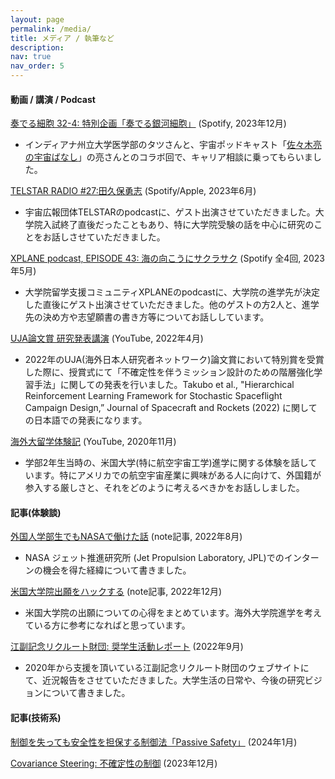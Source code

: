 ```yaml
---
layout: page
permalink: /media/
title: メディア / 執筆など
description: 
nav: true
nav_order: 5
---
```



#### 動画 / 講演 / Podcast

[奏でる細胞 32-4: 特別企画「奏でる銀河細胞」](https://open.spotify.com/episode/3HQ0kTOej1rjzAD2F8piqx?si=8cced9327def4753) (Spotify, 2023年12月)

- インディアナ州立大学医学部のタツさんと、宇宙ポッドキャスト「[佐々木亮の宇宙ばなし](https://ryosasaki.net/)」の亮さんとのコラボ回で、キャリア相談に乗ってもらいました。

[TELSTAR RADIO #27:田久保勇志](https://open.spotify.com/episode/3KSLK5H8kPKTUf7JSc4sh7?si=59H0W9AtRZC0RTnHDCvQZw) (Spotify/Apple, 2023年6月)

- 宇宙広報団体TELSTARのpodcastに、ゲスト出演させていただきました。大学院入試終了直後だったこともあり、特に大学院受験の話を中心に研究のことをお話しさせていただきました。

[XPLANE podcast, EPISODE 43: 海の向こうにサクラサク](https://open.spotify.com/episode/6ia0hHd8uvcg3WpRu4rw84?si=47JPJqF0TQ-i-qSPcigyPA) (Spotify 全4回, 2023年5月) 

- 大学院留学支援コミュニティXPLANEのpodcastに、大学院の進学先が決定した直後にゲスト出演させていただきました。他のゲストの方2人と、進学先の決め方や志望願書の書き方等についてお話ししています。

[UJA論文賞 研究発表講演](https://www.youtube.com/watch?v=nYS1GnckVe0) (YouTube, 2022年4月)

- 2022年のUJA(海外日本人研究者ネットワーク)論文賞において特別賞を受賞した際に、授賞式にて「不確定性を伴うミッション設計のための階層強化学習手法」に関しての発表を行いました。Takubo et al., "Hierarchical Reinforcement Learning Framework for Stochastic Spaceflight Campaign Design,” Journal of Spacecraft and Rockets (2022) に関しての日本語での発表になります。

[海外大留学体験記](https://www.youtube.com/watch?v=zuGBeI8DLiw) (YouTube, 2020年11月)

- 学部2年生当時の、米国大学(特に航空宇宙工学)進学に関する体験を話しています。特にアメリカでの航空宇宙産業に興味がある人に向けて、外国籍が参入する厳しさと、それをどのように考えるべきかをお話ししました。



#### 記事(体験談)

[外国人学部生でもNASAで働けた話](https://note.com/rocket_science/n/n0442e537650b) (note記事, 2022年8月)

- NASA ジェット推進研究所 (Jet Propulsion Laboratory, JPL)でのインターンの機会を得た経緯について書きました。

[米国大学院出願をハックする](https://note.com/rocket_science/n/n8c23b2f08a38) (note記事, 2022年12月)

- 米国大学院の出願についての心得をまとめています。海外大学院進学を考えている方に参考になればと思っています。

[江副記念リクルート財団: 奨学生活動レポート](https://www.recruit-foundation.org/activity_report/takubo/) (2022年9月)

- 2020年から支援を頂いている江副記念リクルート財団のウェブサイトにて、近況報告をさせていただきました。大学生活の日常や、今後の研究ビジョンについて書きました。



#### 記事(技術系)

[制御を失っても安全性を担保する制御法「Passive Safety」](https://zenn.dev/takuya_fukatsu/articles/d578cb4838d32d) (2024年1月)

[Covariance Steering: 不確定性の制御](https://zenn.dev/takuya_fukatsu/articles/d4a3d03191db83) (2023年12月)